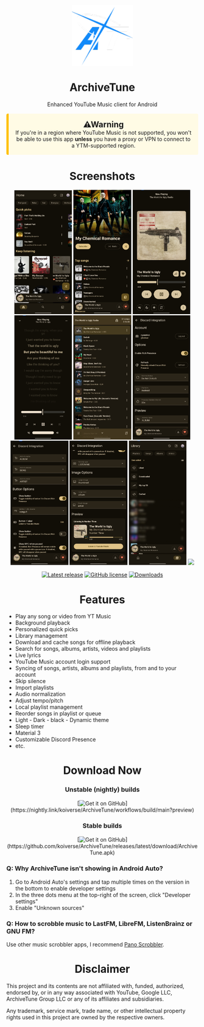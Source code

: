 <div align="center">
<img src="https://github.com/koiverse/ArchiveTune/blob/main/fastlane/metadata/android/en-US/images/icon.png" width="160" height="160" style="display: block; margin: 0 auto"/>
<h1>ArchiveTune</h1>
<p>Enhanced YouTube Music client for Android</p>

  <div style="padding: 16px; margin: 16px 0; background-color: #FFFBE5; border-left: 6px solid #FFC107; border-radius: 4px;">
  <h2 style="margin: 0;"><strong>⚠Warning</strong></h2>
 If you're in a region where YouTube Music is not supported, you won't be able to use this app <strong>unless</strong> you have a proxy or VPN to connect to a YTM-supported region.
  </div>

<h1>Screenshots</h1>

  <img src="https://github.com/koiverse/ArchiveTune/blob/main/fastlane/metadata/android/en-US/images/screenshots/screenshot_1.jpg" width="30%" />
  <img src="https://github.com/koiverse/ArchiveTune/blob/main/fastlane/metadata/android/en-US/images/screenshots/screenshot_2.jpg" width="30%" />
  <img src="https://github.com/koiverse/ArchiveTune/blob/main/fastlane/metadata/android/en-US/images/screenshots/screenshot_3.jpg" width="30%" />

  <img src="https://github.com/koiverse/ArchiveTune/blob/main/fastlane/metadata/android/en-US/images/screenshots/screenshot_4.jpg" width="30%" />
  <img src="https://github.com/koiverse/ArchiveTune/blob/main/fastlane/metadata/android/en-US/images/screenshots/screenshot_5.jpg" width="30%" />
  <img src="https://github.com/koiverse/ArchiveTune/blob/main/fastlane/metadata/android/en-US/images/screenshots/screenshot_6.jpg" width="30%" />
  <img src="https://github.com/koiverse/ArchiveTune/blob/main/fastlane/metadata/android/en-US/images/screenshots/screenshot_7.jpg" width="30%" />
  <img src="https://github.com/koiverse/ArchiveTune/blob/main/fastlane/metadata/android/en-US/images/screenshots/screenshot_8.jpg" width="30%" />
  <img src="https://github.com/koiverse/ArchiveTune/blob/main/fastlane/metadata/android/en-US/images/screenshots/screenshot_9.jpg" width="30%" />
  <img src="https://github.com/mostafaalagamy/Metrolist/blob/main/fastlane/metadata/android/en-US/images/screenshots/screenshot_features.png" width="91%" />
</p>

[![Latest release](https://img.shields.io/github/v/release/koiverse/ArchiveTune?style=for-the-badge)](https://github.com/koiverse/ArchiveTune/releases)
[![GitHub license](https://img.shields.io/github/license/koiverse/ArchiveTune?style=for-the-badge)](https://github.com/koiverse/ArchiveTune/blob/main/LICENSE)
[![Downloads](https://img.shields.io/github/downloads/koiverse/ArchiveTune/total?style=for-the-badge)](https://github.com/koiverse/ArchiveTune/releases)
</div>

<div align="center">
<h1>Features</h1>
 </div>
 
- Play any song or video from YT Music
- Background playback 
- Personalized quick picks 
- Library management 
- Download and cache songs for offline playback
- Search for songs, albums, artists, videos and playlists
- Live lyrics 
- YouTube Music account login support
- Syncing of songs, artists, albums and playlists, from and to your account
- Skip silence 
- Import playlists 
- Audio normalization 
- Adjust tempo/pitch 
- Local playlist management
- Reorder songs in playlist or queue 
- Light - Dark - black - Dynamic theme
- Sleep timer
- Material 3 
- Customizable Discord Presence
- etc.

<div align="center">
<h1>Download Now</h1>

<h3>Unstable (nightly) builds</h3>
[<img src="https://github.com/machiav3lli/oandbackupx/blob/034b226cea5c1b30eb4f6a6f313e4dadcbb0ece4/badge_github.png" alt="Get it on GitHub" height="82"
align="center">](https://nightly.link/koiverse/ArchiveTune/workflows/build/main?preview)

<h3>Stable builds</h3>
[<img src="https://github.com/machiav3lli/oandbackupx/blob/034b226cea5c1b30eb4f6a6f313e4dadcbb0ece4/badge_github.png" alt="Get it on GitHub" height="82"
align="center">](https://github.com/koiverse/ArchiveTune/releases/latest/download/ArchiveTune.apk)

</div>

<h3> Q: Why ArchiveTune isn't showing in Android Auto? </h3>

1. Go to Android Auto's settings and tap multiple times on the version in the bottom to enable
   developer settings
2. In the three dots menu at the top-right of the screen, click "Developer settings"
3. Enable "Unknown sources"

<h3> Q: How to scrobble music to LastFM, LibreFM, ListenBrainz or GNU FM? </h3>

Use other music scrobbler apps, I recommend [Pano Scrobbler](https://play.google.com/store/apps/details?id=com.arn.scrobble).

</div>

<div align="center">
<h1>Disclaimer</h1>
</div>

This project and its contents are not affiliated with, funded, authorized, endorsed by, or in any way associated with YouTube, Google LLC, ArchiveTune Group LLC or any of its affiliates and subsidiaries.

Any trademark, service mark, trade name, or other intellectual property rights used in this project are owned by the respective owners.
